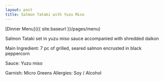 ```yaml
---
layout: post
title: Salmon Tataki with Yuzu Miso
---
```


[Dinner Menu]({{ site.baseurl }}/pages/menu)

Salmon Tataki set in yuzu miso sauce accompanied with shredded daikon  

Main Ingredient: 7 pc of grilled, seared salmon encrusted in black peppercorn  

Sauce: Yuzu miso  

Garnish: Micro Greens Allergies: Soy / Alcohol  